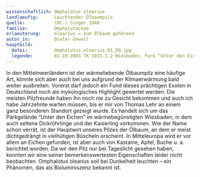 ```yaml
---
wissenschaftlich: Omphalotus olearius
landlaeufig:      Leuchtender Ölbaumpilz
quelle:           (DC.) Singer 1948
familie:          Omphalotaceae
erlaeuterung:     olearius = zum Ölbaum gehörend
autor_in:         Dieter Gewalt
hauptbild:
  datei:          Omphalotus_olearius_01_DG.jpg
  legende:        02.10.2003 TK 5915.1.2 Wiesbaden, Park “Unter den Eichen”, am Stammgrund und an Stümpfen von Quercus
---
```


In den Mittelmeerländern ist der wärmeliebende Ölbaumpilz eine häufige Art, könnte sich aber auch bei uns aufgrund der Klimaerwärmung bald weiter ausbreiten. Vorerst darf jedoch ein Fund dieses prächtigen Exoten in Deutschland noch als mykologisches Highlight gewertet werden. Die meisten Pilzfreunde haben ihn noch nie zu Gesicht bekommen und auch ich habe Jahrzehnte warten müssen, bis er mir von Thomas Lehr an einem ganz besonderen Standort gezeigt wurde. Es handelt sich um das Parkgelände “Unter den Eichen” im wärmebegünstigten Wiesbaden, in dem auch seltene Dickröhrlinge und der Kaiserling vorkommen. Wie der Name schon verrät, ist der Hauptwirt unseres Pilzes der Ölbaum, an dem er meist dichtgedrängt in vielhütigen Büscheln erscheint. In Mitteleuropa wird er vor allem an Eichen gefunden, ist aber auch von Kastanie, Apfel, Buche u. a. berichtet worden. Da wir den Pilz nur bei Tageslicht gesehen haben, konnten wir eine seiner bemerkenswertesten Eigenschaften leider nicht beobachten. Omphalotus olearius soll bei Dunkelheit leuchten – ein Phänomen, das als Bioluminiszenz bekannt ist.

